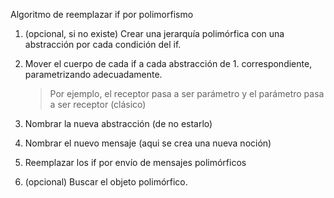 Algoritmo de reemplazar if por polimorfismo

1. (opcional, si no existe) Crear una jerarquía polimórfica con una abstracción
   por cada condición del if.

2. Mover el cuerpo de cada if a cada abstracción de 1. correspondiente,
   parametrizando adecuadamente.

   > Por ejemplo, el receptor pasa a ser parámetro y el parámetro pasa a ser
   > receptor (clásico)

3. Nombrar la nueva abstracción (de no estarlo)
4. Nombrar el nuevo mensaje (aqui se crea una nueva noción)
5. Reemplazar los if por envío de mensajes polimórficos
6. (opcional) Buscar el objeto polimórfico.